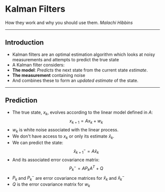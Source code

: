 # Kalman Filters 

How they work and why you should use them.
*Malachi Hibbins*

---

## Introduction
- Kalman filters are an optimal estimation algorithm which looks at noisy measurements and attempts to predict the true state 
- A Kalman filter considers:
- **The model**: *Predicts* the next state from the current state *estimate*.
- **The measurement** containing noise
- And combines these to form an *updated estimate* of the state.

---
## Prediction 

- The true state, $x_k$, evolves according to the linear model defined in $A$:
$$x_{k+1} = Ax_k + w_k$$
- $w_k$ is white noise associated with the linear process. 
- We don't have access to $x_k$ or only its estimate $\hat{x}_k$. 
- We can predict the state:
$$\hat{x}^-_{k+1} = A \hat{x}_k$$
- And its associated error covariance matrix:
$$P^-_k = AP_kA^T+Q$$
- $P_k$ and $P^-_k$ are error covariance matrices for $\hat{x}_k$ and $\hat{x}^-_k$
- $Q$ is the error covariance matrix for $w_k$ 
